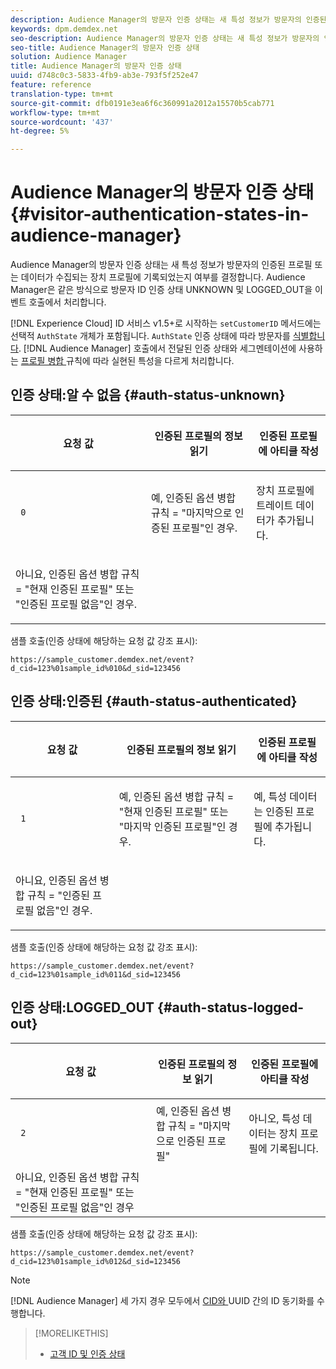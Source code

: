 ```yaml
---
description: Audience Manager의 방문자 인증 상태는 새 특성 정보가 방문자의 인증된 프로필 또는 데이터가 수집되는 장치 프로필에 기록되었는지 여부를 결정합니다. Audience Manager은 같은 방식으로 방문자 ID 인증 상태 UNKNOWN 및 LOGGED_OUT을 이벤트 호출에서 처리합니다.
keywords: dpm.demdex.net
seo-description: Audience Manager의 방문자 인증 상태는 새 특성 정보가 방문자의 인증된 프로필 또는 데이터가 수집되는 장치 프로필에 기록되었는지 여부를 결정합니다. Audience Manager은 같은 방식으로 방문자 ID 인증 상태 UNKNOWN 및 LOGGED_OUT을 이벤트 호출에서 처리합니다.
seo-title: Audience Manager의 방문자 인증 상태
solution: Audience Manager
title: Audience Manager의 방문자 인증 상태
uuid: d748c0c3-5833-4fb9-ab3e-793f5f252e47
feature: reference
translation-type: tm+mt
source-git-commit: dfb0191e3ea6f6c360991a2012a15570b5cab771
workflow-type: tm+mt
source-wordcount: '437'
ht-degree: 5%

---
```



# Audience Manager의 방문자 인증 상태{#visitor-authentication-states-in-audience-manager}

Audience Manager의 방문자 인증 상태는 새 특성 정보가 방문자의 인증된 프로필 또는 데이터가 수집되는 장치 프로필에 기록되었는지 여부를 결정합니다. Audience Manager은 같은 방식으로 방문자 ID 인증 상태 UNKNOWN 및 LOGGED_OUT을 이벤트 호출에서 처리합니다.

[!DNL Experience Cloud] ID 서비스 v1.5+로 시작하는 `setCustomerID` 메서드에는 선택적 `AuthState` 개체가 포함됩니다. `AuthState` 인증 상태에 따라 방문자를  [식별합니다](https://docs.adobe.com/content/help/en/id-service/using/reference/authenticated-state.html). [!DNL Audience Manager] 호출에서 전달된 인증 상태와 세그멘테이션에 사용하는  [프로필 병합 ](../features/profile-merge-rules/merge-rules-dashboard.md) 규칙에 따라 실현된 특성을 다르게 처리합니다.

## 인증 상태:알 수 없음 {#auth-status-unknown}

<table id="table_E1EA51533FAE4BBFB338D6F6116BC1F9"> 
 <thead> 
  <tr> 
   <th colname="col1" class="entry"> <p>요청 값 </p> </th> 
   <th colname="col2" class="entry"> <p> <b>인증된 </b> 프로필의 정보 읽기 </p> </th> 
   <th colname="col3" class="entry"> <p> <b>인증된 </b> 프로필에 아티클 작성 </p> </th> 
  </tr> 
 </thead>
 <tbody> 
  <tr> 
   <td colname="col1" morerows="1"> <p> <code> 0 </code> </p> </td> 
   <td colname="col2"> <p>예, 인증된 옵션 병합 규칙 = "마지막으로 인증된 프로필"인 경우. </p> </td> 
   <td colname="col3" morerows="1"> <p>장치 프로필에 트레이트 데이터가 추가됩니다. </p> </td> 
  </tr> 
  <tr> 
   <td colname="col2"> <p>아니요, 인증된 옵션 병합 규칙 = "현재 인증된 프로필" 또는 "인증된 프로필 없음"인 경우. </p> </td> 
  </tr> 
 </tbody> 
</table>

샘플 호출(인증 상태에 해당하는 요청 값 강조 표시):

`https://sample_customer.demdex.net/event?d_cid=123%01sample_id%010&d_sid=123456`

## 인증 상태:인증된 {#auth-status-authenticated}

<table id="table_956ABF96024744308F7773E1F96482B7"> 
 <thead> 
  <tr> 
   <th colname="col1" class="entry"> <p>요청 값 </p> </th> 
   <th colname="col2" class="entry"> <p> <b>인증된 </b> 프로필의 정보 읽기 </p> </th> 
   <th colname="col3" class="entry"> <p> <b>인증된 </b> 프로필에 아티클 작성 </p> </th> 
  </tr> 
 </thead>
 <tbody> 
  <tr> 
   <td colname="col1" morerows="1"> <p> <code> 1 </code> </p> </td> 
   <td colname="col2"> <p>예, 인증된 옵션 병합 규칙 = "현재 인증된 프로필" 또는 "마지막 인증된 프로필"인 경우. </p> </td> 
   <td colname="col3" morerows="1"> <p>예, 특성 데이터는 인증된 프로필에 추가됩니다. </p> </td> 
  </tr> 
  <tr> 
   <td colname="col2"> <p>아니요, 인증된 옵션 병합 규칙 = "인증된 프로필 없음"인 경우. </p> </td> 
  </tr> 
 </tbody> 
</table>

샘플 호출(인증 상태에 해당하는 요청 값 강조 표시):

`https://sample_customer.demdex.net/event?d_cid=123%01sample_id%011&d_sid=123456`

## 인증 상태:LOGGED_OUT {#auth-status-logged-out}

<table id="table_783F0CBB0431482AA49F41468FA65B19"> 
 <thead> 
  <tr> 
   <th colname="col1" class="entry"> <p>요청 값 </p> </th> 
   <th colname="col2" class="entry"> <p> <b>인증된 </b> 프로필의 정보 읽기 </p> </th> 
   <th colname="col3" class="entry"> <p> <b>인증된 </b> 프로필에 아티클 작성 </p> </th> 
  </tr> 
 </thead>
 <tbody> 
  <tr> 
   <td colname="col1" morerows="1"> <p> <code> 2 </code> </p> </td> 
   <td colname="col2"> 예, 인증된 옵션 병합 규칙 = "마지막으로 인증된 프로필" </td> 
   <td colname="col3" morerows="1"> <p>아니오, 특성 데이터는 장치 프로필에 기록됩니다. </p> </td> 
  </tr> 
  <tr> 
   <td colname="col2"> 아니요, 인증된 옵션 병합 규칙 = "현재 인증된 프로필" 또는 "인증된 프로필 없음"인 경우 </td> 
  </tr> 
 </tbody> 
</table>

샘플 호출(인증 상태에 해당하는 요청 값 강조 표시):

`https://sample_customer.demdex.net/event?d_cid=123%01sample_id%012&d_sid=123456`

>[!NOTE]
>
>[!DNL Audience Manager] 세 가지 경우 모두에서  [CID와 ](../reference/ids-in-aam.md) UUID 간의 ID 동기화를 수행합니다.

>[!MORELIKETHIS]
>
>* [고객 ID 및 인증 상태](https://docs.adobe.com/content/help/en/id-service/using/reference/authenticated-state.html)

